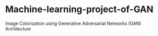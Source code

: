 # Machine-learning-project-of-GAN
Image Colorization using Generative Adversarial Networks  (GAN) Architecture
